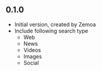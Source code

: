 ## 0.1.0

- Initial version, created by Zemoa
- Include following search type
  - Web
  - News
  - Videos
  - Images
  - Social
